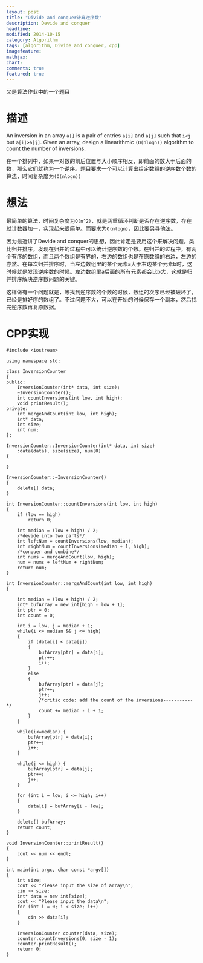 ```yaml
---
layout: post
title: "Divide and conquer计算逆序数"
description: Devide and conquer
headline: 
modified: 2014-10-15
category: Algorithm
tags: [algorithm, Divide and conquer, cpp]
imagefeature: 
mathjax: 
chart: 
comments: true
featured: true
---
```


又是算法作业中的一个题目

# 描述

An inversion in an array `a[]` is a pair of entries `a[i]` and `a[j]` such that `i<j` but `a[i]>a[j]`. Given an array, design a linearithmic `(O(nlogn))` algorithm to count the number of inversions.

在一个排列中，如果一对数的前后位置与大小顺序相反，即前面的数大于后面的数，那么它们就称为一个逆序。题目要求一个可以计算出给定数组的逆序数个数的算法，时间复杂度为`(O(nlogn))`

# 想法

最简单的算法，时间复杂度为`O(n^2)`，就是两重循环判断是否存在逆序数，存在就计数器加一，实现起来很简单。而要求为`O(nlogn)`，因此要另寻他法。

因为最近讲了Devide and conquer的思想，因此肯定是要用这个来解决问题。类比归并排序，发现在归并的过程中可以统计逆序数的个数。在归并的过程中，有两个有序的数组，而且两个数组是有界的，右边的数组也是在原数组的右边，左边的亦然。在每次归并排序时，当左边数组里的某个元素a大于右边某个元素b时，这时候就是发现逆序数的时候。左边数组里a后面的所有元素都会比b大，这就是归并排序解决逆序数问题的关键。

这样做有一个问题就是，等找到逆序数的个数的时候，数组的次序已经被破坏了，已经是排好序的数组了。不过问题不大，可以在开始的时候保存一个副本，然后找完逆序数再复原数据。

# CPP实现
	#include <iostream>

	using namespace std;

	class InversionCounter
	{
	public:
		InversionCounter(int* data, int size);
		~InversionCounter();
		int countInversions(int low, int high);
		void printResult();
	private:
		int mergeAndCount(int low, int high);
		int* data;
		int size;
		int num;
	};

	InversionCounter::InversionCounter(int* data, int size)
		:data(data), size(size), num(0)
	{

	}

	InversionCounter::~InversionCounter()
	{
		delete[] data;
	}

	int InversionCounter::countInversions(int low, int high)
	{
		if (low == high)
			return 0;

		int median = (low + high) / 2;
		/*devide into two parts*/
		int leftNum = countInversions(low, median);
		int rightNum = countInversions(median + 1, high);
		/*conquer and combine*/
		int nums = mergeAndCount(low, high);
		num = nums + leftNum + rightNum;
		return num;
	}

	int InversionCounter::mergeAndCount(int low, int high)
	{

		int median = (low + high) / 2;
		int* bufArray = new int[high - low + 1];
		int ptr = 0;
		int count = 0;

		int i = low, j = median + 1;
		while(i <= median && j <= high) 
		{
		    if (data[i] < data[j])
		    {
		    	bufArray[ptr] = data[i];
		    	ptr++;
		    	i++;
		    }
		    else
		    {
		    	bufArray[ptr] = data[j];
		    	ptr++;
		    	j++;
		    	/*critic code: add the count of the inversions-----------*/
		    	count += median - i + 1;
		    }
		}

		while(i<=median) {
		    bufArray[ptr] = data[i];
		    ptr++;
		    i++;
		}

		while(j <= high) {
		    bufArray[ptr] = data[j];
		    ptr++;
		    j++;
		}

		for (int i = low; i <= high; i++)
		{
			data[i] = bufArray[i - low];
		}

		delete[] bufArray;
		return count;
	}

	void InversionCounter::printResult()
	{
		cout << num << endl;
	}

	int main(int argc, char const *argv[])
	{
		int size;
		cout << "Please input the size of array\n";
		cin >> size;
		int* data = new int[size];
		cout << "Please input the data\n";
		for (int i = 0; i < size; i++)
		{
			cin >> data[i];
		}

		InversionCounter counter(data, size);
		counter.countInversions(0, size - 1);
		counter.printResult();
		return 0;
	}